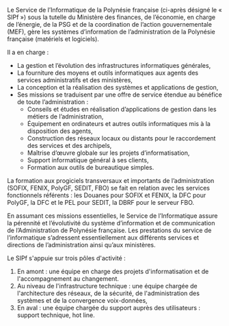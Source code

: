 Le Service de l’Informatique de la Polynésie française (ci-après désigné le « SIPf ») sous la tutelle du Ministère des finances, de l’économie, en charge de l’énergie, de la PSG et de la coordination de l’action gouvernementale (MEF), gère les systèmes d’information de l’administration de la Polynésie française (matériels et logiciels). 

Il a en charge : 
- La gestion et l’évolution des infrastructures informatiques générales, 
- La fourniture des moyens et outils informatiques aux agents des services administratifs et des ministères, 
- La conception et la réalisation des systèmes et applications de gestion, 
- Ses missions se traduisent par une offre de service étendue au bénéfice de toute l’administration :
	- Conseils et études en réalisation d’applications de gestion dans les métiers de l’administration,
	- Équipement en ordinateurs et autres outils informatiques mis à la disposition des agents,
	- Construction des réseaux locaux ou distants pour le raccordement des services et des archipels,
	- Maîtrise d’œuvre globale sur les projets d’informatisation,
	- Support informatique général à ses clients,
	- Formation aux outils de bureautique simples. 

La formation aux progiciels transversaux et importants de l’administration (SOFIX, FENIX, PolyGF, SEDIT, FBO) se fait en relation avec les services fonctionnels référents : les Douanes pour SOFIX et FENIX, la DFC pour PolyGF, la DFC et le PEL pour SEDIT, la DBRF pour le serveur FBO. 

En assumant ces missions essentielles, le Service de l’Informatique assure la pérennité et l’évolutivité du système d’information et de communication de l’Administration de Polynésie française. Les prestations du service de l’informatique s’adressent essentiellement aux différents services et directions de l’administration ainsi qu’aux ministères. 

Le SIPf s'appuie sur trois pôles d'activité :  

1.  En amont : une équipe en charge des projets d'informatisation et de l'accompagnement au changement.  
2.  Au niveau de l'infrastructure technique : une équipe chargée de l'architecture des réseaux, de la sécurité, de l'administration des systèmes et de la convergence voix-données,  
3.  En aval : une équipe chargée du support auprès des utilisateurs : support technique, hot line.

